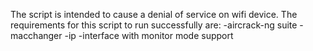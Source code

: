 The script is intended to cause a denial of service on wifi device.
The requirements for this script to run successfully are: 
-aircrack-ng suite 
-macchanger 
-ip 
-interface with monitor mode support
